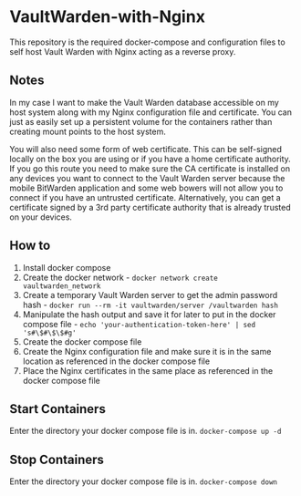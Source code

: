 # VaultWarden-with-Nginx
This repository is the required docker-compose and configuration files to self host Vault Warden with Nginx acting as a reverse proxy.

## Notes
In my case I want to make the Vault Warden database accessible on my host system along with my Nginx configuration file and certificate. You can just as easily set up a persistent volume for the containers rather than creating mount points to the host system.

You will also need some form of web certificate. This can be self-signed locally on the box you are using or if you have a home certificate authority. If you go this route you need to make sure the CA certificate is installed on any devices you want to connect to the Vault Warden server because the mobile BitWarden application and some web bowers will not allow you to connect if you have an untrusted certificate. Alternatively, you can get a certificate signed by a 3rd party certificate authority that is already trusted on your devices.

## How to
1. Install docker compose
2. Create the docker network - `docker network create vaultwarden_network`
3. Create a temporary Vault Warden server to get the admin password hash - `docker run --rm -it vaultwarden/server /vaultwarden hash`
4. Manipulate the hash output and save it for later to put in the docker compose file - `echo 'your-authentication-token-here' | sed 's#\$#\$\$#g'`
5. Create the docker compose file
6. Create the Nginx configuration file and make sure it is in the same location as referenced in the docker compose file
7. Place the Nginx certificates in the same place as referenced in the docker compose file

## Start Containers
Enter the directory your docker compose file is in.
`docker-compose up -d`

## Stop Containers
Enter the directory your docker compose file is in.
`docker-compose down`
